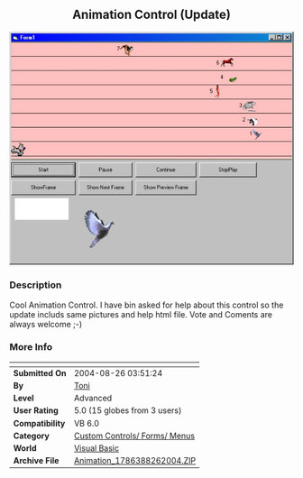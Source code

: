 ﻿<div align="center">

## Animation Control \(Update\)

<img src="PIC2004826213107652.jpg">
</div>

### Description

Cool Animation Control. I have bin asked for help about this control so the update includs same pictures and help html file. Vote and Coments are always welcome ;-)
 
### More Info
 


<span>             |<span>
---                |---
**Submitted On**   |2004-08-26 03:51:24
**By**             |[Toni](https://github.com/Planet-Source-Code/PSCIndex/blob/master/ByAuthor/toni.md)
**Level**          |Advanced
**User Rating**    |5.0 (15 globes from 3 users)
**Compatibility**  |VB 6\.0
**Category**       |[Custom Controls/ Forms/  Menus](https://github.com/Planet-Source-Code/PSCIndex/blob/master/ByCategory/custom-controls-forms-menus__1-4.md)
**World**          |[Visual Basic](https://github.com/Planet-Source-Code/PSCIndex/blob/master/ByWorld/visual-basic.md)
**Archive File**   |[Animation\_1786388262004\.ZIP](https://github.com/Planet-Source-Code/toni-animation-control-update__1-55842/archive/master.zip)









